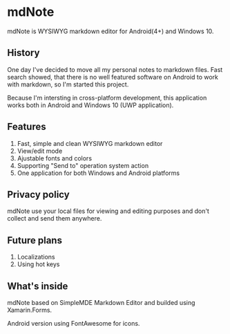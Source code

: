 # mdNote

mdNote is WYSIWYG markdown editor for Android(4+) and Windows 10. 

## History

One day I've decided to move all my personal notes to markdown files. Fast search showed, that there is no well featured software on Android to work with markdown, so I'm started this project.

Because I'm intersting in cross-platform development, this application works both in Android and Windows 10 (UWP application).

## Features

1. Fast, simple and clean WYSIWYG markdown editor
2. View/edit mode
3. Ajustable fonts and colors
4. Supporting "Send to" operation system action
5. One application for both Windows and Android platforms

## Privacy policy

mdNote use your local files for viewing and editing purposes and don't collect and send them anywhere.

## Future plans

1. Localizations
2. Using hot keys

## What's inside

mdNote based on SimpleMDE Markdown Editor and builded using Xamarin.Forms.

Android version using FontAwesome for icons.
